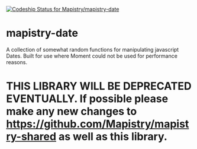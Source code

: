 [ ![Codeship Status for Mapistry/mapistry-date](https://app.codeship.com/projects/9e6e67a0-37a2-0135-5d54-020282a6fb05/status?branch=master)](https://app.codeship.com/projects/227544)

# mapistry-date
A collection of somewhat random functions for manipulating javascript Dates. Built for use where Moment could not be used for performance reasons.

# THIS LIBRARY WILL BE DEPRECATED EVENTUALLY. If possible please make any new changes to https://github.com/Mapistry/mapistry-shared as well as this library.
